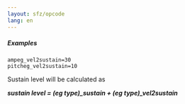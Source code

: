 ```yaml
---
layout: sfz/opcode
lang: en
---
```

##### Examples

```
ampeg_vel2sustain=30
pitcheg_vel2sustain=10
```

Sustain level will be calculated as

***sustain level = (eg type)_sustain + (eg type)_vel2sustain***
